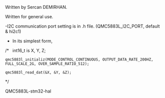 Written by Sercan DEMIRHAN.



Written for general use.

-I2C communication port setting is in .h file. (QMC5883L_I2C_PORT, default & hi2c1)
- In its simplest form,

/*
  int16_t is X, Y, Z;
  
    qmc5883l_ınitializ(MODE_CONTROL_CONTINUOUS, OUTPUT_DATA_RATE_200HZ, FULL_SCALE_2G, OVER_SAMPLE_RATIO_512);
    
    qmc5883l_read_dat(&X, &Y, &Z);

*/










QMC5883L-stm32-hal
